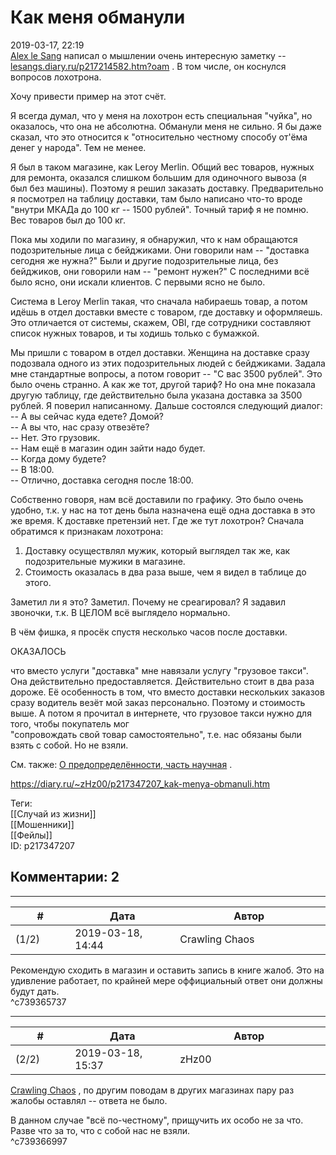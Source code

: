 Как меня обманули
=================

  
2019-03-17, 22:19  
  [Alex le Sang](http://lesangs.diary.ru "Записки странника")  написал о мышлении очень интересную заметку --  [lesangs.diary.ru/p217214582.htm?oam](http://lesangs.diary.ru/p217214582.htm?oam)  . В том числе, он коснулся вопросов лохотрона.   
   
 Хочу привести пример на этот счёт.   
   
 Я всегда думал, что у меня на лохотрон есть специальная "чуйка", но оказалось, что она не абсолютна. Обманули меня не сильно. Я бы даже сказал, что это относится к "относительно честному способу от'ёма денег у народа". Тем не менее.   
   
 Я был в таком магазине, как Leroy Merlin. Общий вес товаров, нужных для ремонта, оказался слишком большим для одиночного вывоза (я был без машины). Поэтому я решил заказать доставку. Предварительно я посмотрел на таблицу доставки, там было написано что-то вроде "внутри МКАДа до 100 кг -- 1500 рублей". Точный тариф я не помню. Вес товаров был до 100 кг.   
   
 Пока мы ходили по магазину, я обнаружил, что к нам обращаются подозрительные лица с бейджиками. Они говорили нам -- "доставка сегодня же нужна?" Были и другие подозрительные лица, без бейджиков, они говорили нам -- "ремонт нужен?" С последними всё было ясно, они искали клиентов. С первыми ясно не было.   
   
 Система в Leroy Merlin такая, что сначала набираешь товар, а потом идёшь в отдел доставки вместе с товаром, где доставку и оформляешь. Это отличается от системы, скажем, OBI, где сотрудники составляют список нужных товаров, и ты ходишь только с бумажкой.   
   
 Мы пришли с товаром в отдел доставки. Женщина на доставке сразу подозвала одного из этих подозрительных людей с бейджиками. Задала мне стандартные вопросы, а потом говорит -- "С вас 3500 рублей". Это было очень странно. А как же тот, другой тариф? Но она мне показала другую таблицу, где действительно была указана доставка за 3500 рублей. Я поверил написанному. Дальше состоялся следующий диалог:   
 -- А вы сейчас куда едете? Домой?   
 -- А вы что, нас сразу отвезёте?   
 -- Нет. Это грузовик.   
 -- Нам ещё в магазин один зайти надо будет.   
 -- Когда дому будете?   
 -- В 18:00.   
 -- Отлично, доставка сегодня после 18:00.   
   
 Собственно говоря, нам всё доставили по графику. Это было очень удобно, т.к. у нас на тот день была назначена ещё одна доставка в это же время. К доставке претензий нет. Где же тут лохотрон? Сначала обратимся к признакам лохотрона:   
 1. Доставку осуществлял мужик, который выглядел так же, как подозрительные мужики в магазине.   
 2. Стоимость оказалась в два раза выше, чем я видел в таблице до этого.   
   
 Заметил ли я это? Заметил. Почему не среагировал? Я задавил звоночки, т.к. В ЦЕЛОМ всё выглядело нормально.   
   
 В чём фишка, я просёк спустя несколько часов после доставки.   
   
 ОКАЗАЛОСЬ   
   
 что вместо услуги "доставка" мне навязали услугу "грузовое такси". Она действительно предоставляется. Действительно стоит в два раза дороже. Её особенность в том, что вместо доставки нескольких заказов сразу водитель везёт мой заказ персонально. Поэтому и стоимость выше. А потом я прочитал в интернете, что грузовое такси нужно для того, чтобы покупатель мог   
 "сопровождать свой товар самостоятельно", т.е. нас обязаны были взять с собой. Но не взяли.   
   
 См. также:  [О предопределённости, часть научная](О%20предопределённости,%20часть%20научная)  .   
  
<https://diary.ru/~zHz00/p217347207_kak-menya-obmanuli.htm>  
  
Теги:  
[[Случай из жизни]]  
[[Мошенники]]  
[[Фейлы]]  
ID: p217347207  


Комментарии: 2
--------------

  


---



|         #         |              Дата              |                     Автор                     |           ID           |
| --- | --- | --- | --- |
| (1/2) | 2019-03-18, 14:44 | Crawling Chaos | c739365737 |

  
 Рекомендую сходить в магазин и оставить запись в книге жалоб. Это на удивление работает, по крайней мере оффициальный ответ они должны будут дать.   
 ^c739365737

---



|         #         |              Дата              |                     Автор                     |           ID           |
| --- | --- | --- | --- |
| (2/2) | 2019-03-18, 15:37 | zHz00 | c739366997 |

  
  [Crawling Chaos](http://degozaru.diary.ru "Фундаментальная ошибка атрибуции")  , по другим поводам в других магазинах пару раз жалобы оставлял -- ответа не было.   
   
 В данном случае "всё по-честному", прищучить их особо не за что. Разве что за то, что с собой нас не взяли.   
 ^c739366997